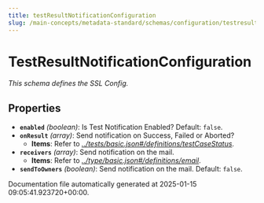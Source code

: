 ```yaml
---
title: testResultNotificationConfiguration
slug: /main-concepts/metadata-standard/schemas/configuration/testresultnotificationconfiguration
---
```


# TestResultNotificationConfiguration

*This schema defines the SSL Config.*

## Properties

- **`enabled`** *(boolean)*: Is Test Notification Enabled? Default: `false`.
- **`onResult`** *(array)*: Send notification on Success, Failed or Aborted?
  - **Items**: Refer to *[../tests/basic.json#/definitions/testCaseStatus](#/tests/basic.json#/definitions/testCaseStatus)*.
- **`receivers`** *(array)*: Send notification on the mail.
  - **Items**: Refer to *[../type/basic.json#/definitions/email](#/type/basic.json#/definitions/email)*.
- **`sendToOwners`** *(boolean)*: Send notification on the mail. Default: `false`.


Documentation file automatically generated at 2025-01-15 09:05:41.923720+00:00.
